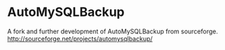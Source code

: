 # AutoMySQLBackup
 A fork and further development of AutoMySQLBackup from sourceforge. http://sourceforge.net/projects/automysqlbackup/ 
